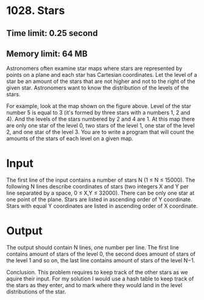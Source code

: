 # 1028. Stars
## Time limit: 0.25 second
## Memory limit: 64 MB
Astronomers often examine star maps where stars are represented by points on a plane and each star has Cartesian coordinates. Let the level of a star be an amount of the stars that are not higher and not to the right of the given star. Astronomers want to know the distribution of the levels of the stars.

For example, look at the map shown on the figure above. Level of the star number 5 is equal to 3 (it's formed by three stars with a numbers 1, 2 and 4). And the levels of the stars numbered by 2 and 4 are 1. At this map there are only one star of the level 0, two stars of the level 1, one star of the level 2, and one star of the level 3.
You are to write a program that will count the amounts of the stars of each level on a given map.
# Input
The first line of the input contains a number of stars N (1 ≤ N ≤ 15000). The following N lines describe coordinates of stars (two integers X and Y per line separated by a space, 0 ≤ X,Y ≤ 32000). There can be only one star at one point of the plane. Stars are listed in ascending order of Y coordinate. Stars with equal Y coordinates are listed in ascending order of X coordinate.
# Output
The output should contain N lines, one number per line. The first line contains amount of stars of the level 0, the second does amount of stars of the level 1 and so on, the last line contains amount of stars of the level N−1.


Conclusion.
This problem requires to keep track of the other stars as we aquire their input. For my solution I would use a hash table to keep track of the stars as they enter, and to mark where they would land in the level distributions of the star. 